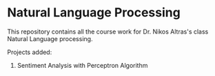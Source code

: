 # Natural Language Processing

This repository contains all the course work for Dr. Nikos Altras's class Natural Language processing.

Projects added: 
1. Sentiment Analysis with Perceptron Algorithm

